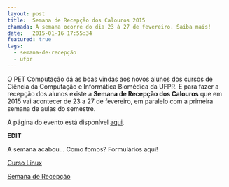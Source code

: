 ```yaml
---
layout: post
title:  Semana de Recepção dos Calouros 2015
chamada: A semana ocorre do dia 23 à 27 de fevereiro. Saiba mais!
date:   2015-01-16 17:55:34
featured: true
tags:
  - semana-de-recepção
  - ufpr
---
```

O PET Computação dá as boas vindas aos novos alunos dos cursos de Ciência da
Computação e Informática Biomédica da UFPR. E para fazer a recepção dos alunos
existe a **Semana de Recepção dos Calouros** que em 2015 vai acontecer de 23 a 27 de
fevereiro, em paralelo com a primeira semana de aulas do semestre.

A página do evento está disponível [aqui](http://pet.inf.ufpr.br/calouros/index.php).

**EDIT**

A semana acabou... Como fomos? Formulários aqui!

[Curso Linux](https://docs.google.com/forms/d/1gD0XPPdxi2Lbj27zrbIS1ha__O_EgLO0GhgP4UETzRY/viewform)

[Semana de Recepção](https://docs.google.com/forms/d/1MYOcGfgkdnjsXJ_PDDCkIjesJkHqe5tIMCs89fq-GnI/viewform)

